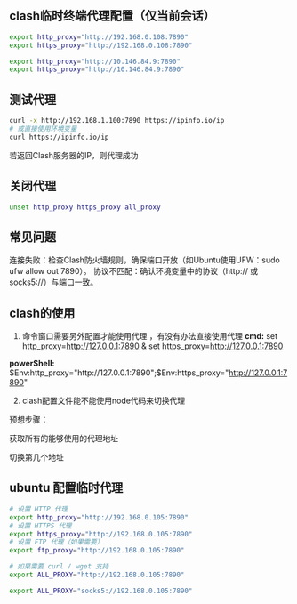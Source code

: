
## clash临时终端代理配置（仅当前会话）

```bash
export http_proxy="http://192.168.0.108:7890"
export https_proxy="http://192.168.0.108:7890"
```

```bash
export http_proxy="http://10.146.84.9:7890"
export https_proxy="http://10.146.84.9:7890"
```

## 测试代理
```bash
curl -x http://192.168.1.100:7890 https://ipinfo.io/ip
# 或直接使用环境变量
curl https://ipinfo.io/ip
```
若返回Clash服务器的IP，则代理成功


## 关闭代理
```bash
unset http_proxy https_proxy all_proxy
```

## 常见问题
​连接失败：检查Clash防火墙规则，确保端口开放（如Ubuntu使用UFW：sudo ufw allow out 7890）。
​协议不匹配：确认环境变量中的协议（http:// 或 socks5://）与端口一致。


## clash的使用 

1. 命令窗口需要另外配置才能使用代理 ，有没有办法直接使用代理 
**cmd:**
   set http_proxy=http://127.0.0.1:7890 & set https_proxy=http://127.0.0.1:7890

**powerShell:**
    $Env:http_proxy="http://127.0.0.1:7890";$Env:https_proxy="http://127.0.0.1:7890"

2. clash配置文件能不能使用node代码来切换代理 

预想步骤：

获取所有的能够使用的代理地址 

切换第几个地址


## ubuntu 配置临时代理 

```bash
# 设置 HTTP 代理
export http_proxy="http://192.168.0.105:7890"
# 设置 HTTPS 代理
export https_proxy="http://192.168.0.105:7890"
# 设置 FTP 代理（如果需要）
export ftp_proxy="http://192.168.0.105:7890"

# 如果需要 curl / wget 支持
export ALL_PROXY="http://192.168.0.105:7890"

export ALL_PROXY="socks5://192.168.0.105:7890"


```
